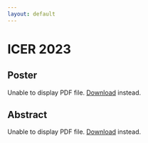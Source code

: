 ```yaml
---
layout: default
---
```


# ICER 2023

## Poster

<object data="/icer23_poster.pdf" type="application/pdf" width="100%" height="800px">
<p>Unable to display PDF file. <a href="/icer23_poster.pdf">Download</a> instead.</p>
</object>

## Abstract

<object data="/icer23_abstract.pdf" type="application/pdf" width="100%" height="800px">
<p>Unable to display PDF file. <a href="/icer23_abstract.pdf">Download</a> instead.</p>
</object>
